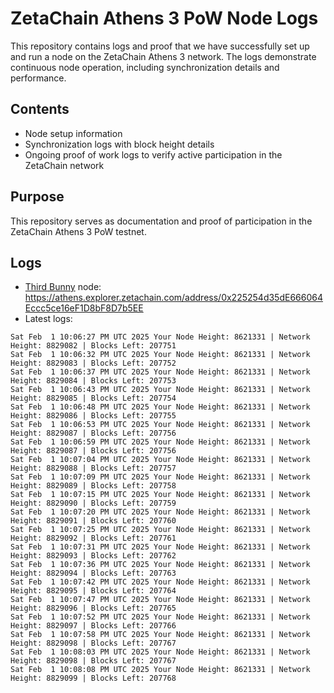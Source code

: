# ZetaChain Athens 3 PoW Node Logs
This repository contains logs and proof that we have successfully set up and run a node on the ZetaChain Athens 3 network. The logs demonstrate continuous node operation, including synchronization details and performance.

## Contents
- Node setup information
- Synchronization logs with block height details
- Ongoing proof of work logs to verify active participation in the ZetaChain network

## Purpose
This repository serves as documentation and proof of participation in the ZetaChain Athens 3 PoW testnet.

## Logs

- [Third Bunny](https://thirdbunny.xyz/) node: https://athens.explorer.zetachain.com/address/0x225254d35dE666064Eccc5ce16eF1D8bF8D7b5EE
- Latest logs:
```
Sat Feb  1 10:06:27 PM UTC 2025 Your Node Height: 8621331 | Network Height: 8829082 | Blocks Left: 207751
Sat Feb  1 10:06:32 PM UTC 2025 Your Node Height: 8621331 | Network Height: 8829083 | Blocks Left: 207752
Sat Feb  1 10:06:37 PM UTC 2025 Your Node Height: 8621331 | Network Height: 8829084 | Blocks Left: 207753
Sat Feb  1 10:06:43 PM UTC 2025 Your Node Height: 8621331 | Network Height: 8829085 | Blocks Left: 207754
Sat Feb  1 10:06:48 PM UTC 2025 Your Node Height: 8621331 | Network Height: 8829086 | Blocks Left: 207755
Sat Feb  1 10:06:53 PM UTC 2025 Your Node Height: 8621331 | Network Height: 8829087 | Blocks Left: 207756
Sat Feb  1 10:06:59 PM UTC 2025 Your Node Height: 8621331 | Network Height: 8829087 | Blocks Left: 207756
Sat Feb  1 10:07:04 PM UTC 2025 Your Node Height: 8621331 | Network Height: 8829088 | Blocks Left: 207757
Sat Feb  1 10:07:09 PM UTC 2025 Your Node Height: 8621331 | Network Height: 8829089 | Blocks Left: 207758
Sat Feb  1 10:07:15 PM UTC 2025 Your Node Height: 8621331 | Network Height: 8829090 | Blocks Left: 207759
Sat Feb  1 10:07:20 PM UTC 2025 Your Node Height: 8621331 | Network Height: 8829091 | Blocks Left: 207760
Sat Feb  1 10:07:25 PM UTC 2025 Your Node Height: 8621331 | Network Height: 8829092 | Blocks Left: 207761
Sat Feb  1 10:07:31 PM UTC 2025 Your Node Height: 8621331 | Network Height: 8829093 | Blocks Left: 207762
Sat Feb  1 10:07:36 PM UTC 2025 Your Node Height: 8621331 | Network Height: 8829094 | Blocks Left: 207763
Sat Feb  1 10:07:42 PM UTC 2025 Your Node Height: 8621331 | Network Height: 8829095 | Blocks Left: 207764
Sat Feb  1 10:07:47 PM UTC 2025 Your Node Height: 8621331 | Network Height: 8829096 | Blocks Left: 207765
Sat Feb  1 10:07:52 PM UTC 2025 Your Node Height: 8621331 | Network Height: 8829097 | Blocks Left: 207766
Sat Feb  1 10:07:58 PM UTC 2025 Your Node Height: 8621331 | Network Height: 8829098 | Blocks Left: 207767
Sat Feb  1 10:08:03 PM UTC 2025 Your Node Height: 8621331 | Network Height: 8829098 | Blocks Left: 207767
Sat Feb  1 10:08:08 PM UTC 2025 Your Node Height: 8621331 | Network Height: 8829099 | Blocks Left: 207768
```
